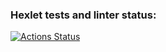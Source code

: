 ### Hexlet tests and linter status:
[![Actions Status](https://github.com/maslievV/java-project-78/actions/workflows/hexlet-check.yml/badge.svg)](https://github.com/maslievV/java-project-78/actions)